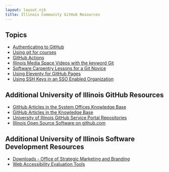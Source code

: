 ```yaml
---
layout: layout.njk
title: Illinois Community GitHub Resources
---
```


## Topics

- [Authenticating to GitHub](/resources/auth/)
- [Using git for courses](/resources/git-for-courses/)
- [GitHub Actions](/github-actions/)
- [Illinois Media Space Videos with the keyword Git](https://mediaspace.illinois.edu/esearch/search?keyword=git)
- [Software Carpentry Lessons for a Git Novice](https://swcarpentry.github.io/git-novice/)
- [Using Eleventy for GitHub Pages](/eleventy)
- [Using SSH Keys in an SSO Enabled Organization][1]

[1]: https://docs.github.com/en/enterprise-cloud@latest/authentication/authenticating-with-saml-single-sign-on/authorizing-an-ssh-key-for-use-with-saml-single-sign-on

## Additional University of Illinois GitHub Resources

- [GitHub Articles in the System Offices Knowledge Base](https://answers.uillinois.edu/systemoffices/search.php?q=github)
- [GitHub Articles in the Knowledge Base](https://answers.uillinois.edu/illinois/search.php?q=GitHub)
- [University of Illinois GitHub Service Portal Repositories](https://github.com/uillinois-community)
- [Illinois Open Source Software on github.com](https://illinois.github.io)

## Additional University of Illinois Software Development Resources

- [Downloads - Office of Strategic Marketing and Branding](https://marketing.illinois.edu/tools/downloads)
- [Web Accessibility Evaluation Tools](https://accessibleit.disability.illinois.edu/tools/overview/)
